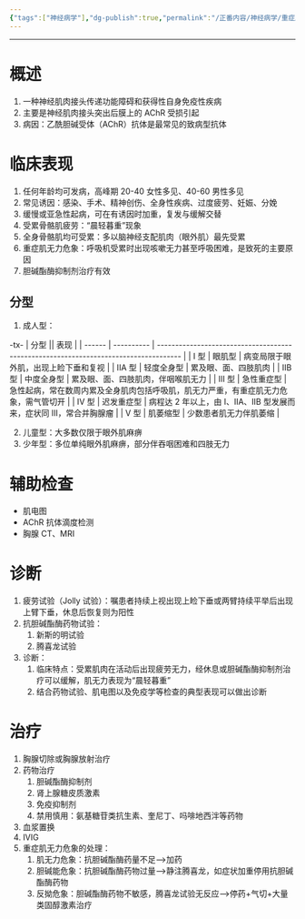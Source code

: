 ```yaml
---
{"tags":["神经病学"],"dg-publish":true,"permalink":"/正番内容/神经病学/重症肌无力/","dgPassFrontmatter":true}
---
```


---
# 概述
1. 一种神经肌肉接头传递功能障碍和获得性自身免疫性疾病
2. 主要是神经肌肉接头突出后膜上的 AChR 受损引起
3. 病因：乙酰胆碱受体（AChR）抗体是最常见的致病型抗体
# 临床表现
1. 任何年龄均可发病，高峰期 20-40 女性多见、40-60 男性多见
2. 常见诱因：感染、手术、精神创伤、全身性疾病、过度疲劳、妊娠、分娩
3. 缓慢或亚急性起病，可在有诱因时加重，复发与缓解交替
4. 受累骨骼肌疲劳：“晨轻暮重”现象
5. 全身骨骼肌均可受累：多以脑神经支配肌肉（眼外肌）最先受累
6. 重症肌无力危象：呼吸机受累时出现咳嗽无力甚至呼吸困难，是致死的主要原因
7. 胆碱酯酶抑制剂治疗有效
## 分型
1. 成人型：

-tx-
| 分型   || 表现                                                                                 |
| ------ | ---------- | ------------------------------------------------------------------------------------ |
| I 型   | 眼肌型     | 病变局限于眼外肌，出现上睑下垂和复视                                                 |
| IIA 型 | 轻度全身型 | 累及眼、面、四肢肌肉                                                                 |
| IIB 型 | 中度全身型 | 累及眼、面、四肢肌肉，伴咽喉肌无力                                                   |
| III 型 | 急性重症型 | 急性起病，常在数周内累及全身肌肉包括呼吸肌，肌无力严重，有重症肌无力危象，需气管切开 |
| IV 型  | 迟发重症型 | 病程达 2 年以上，由 I、IIA、IIB 型发展而来，症状同 III，常合并胸腺瘤                 |
| V 型   | 肌萎缩型   | 少数患者肌无力伴肌萎缩                                                                                     |

2. 儿童型：大多数仅限于眼外肌麻痹
3. 少年型：多位单纯眼外肌麻痹，部分伴吞咽困难和四肢无力

# 辅助检查
+ 肌电图
+ AChR 抗体滴度检测
+ 胸腺 CT、MRI
# 诊断
1. 疲劳试验（Jolly 试验）：嘱患者持续上视出现上睑下垂或两臂持续平举后出现上臂下垂，休息后恢复则为阳性
2. 抗胆碱酯酶药物试验：
	1. 新斯的明试验
	2. 腾喜龙试验
3. 诊断：
	1. 临床特点：受累肌肉在活动后出现疲劳无力，经休息或胆碱酯酶抑制剂治疗可以缓解，肌无力表现为“晨轻暮重”
	2. 结合药物试验、肌电图以及免疫学等检查的典型表现可以做出诊断
# 治疗
1. 胸腺切除或胸腺放射治疗
2. 药物治疗
	1. 胆碱酯酶抑制剂
	2. 肾上腺糖皮质激素
	3. 免疫抑制剂
	4. 禁用慎用：氨基糖苷类抗生素、奎尼丁、吗啡地西泮等药物
3. 血浆置换
4. IVIG
5. 重症肌无力危象的处理：
	1. 肌无力危象：抗胆碱酯酶药量不足-->加药
	2. 胆碱能危象：抗胆碱酯酶药物过量-->静注腾喜龙，如症状加重停用抗胆碱酯酶药物
	3. 反拗危象：胆碱酯酶药物不敏感，腾喜龙试验无反应-->停药+气切+大量类固醇激素治疗
